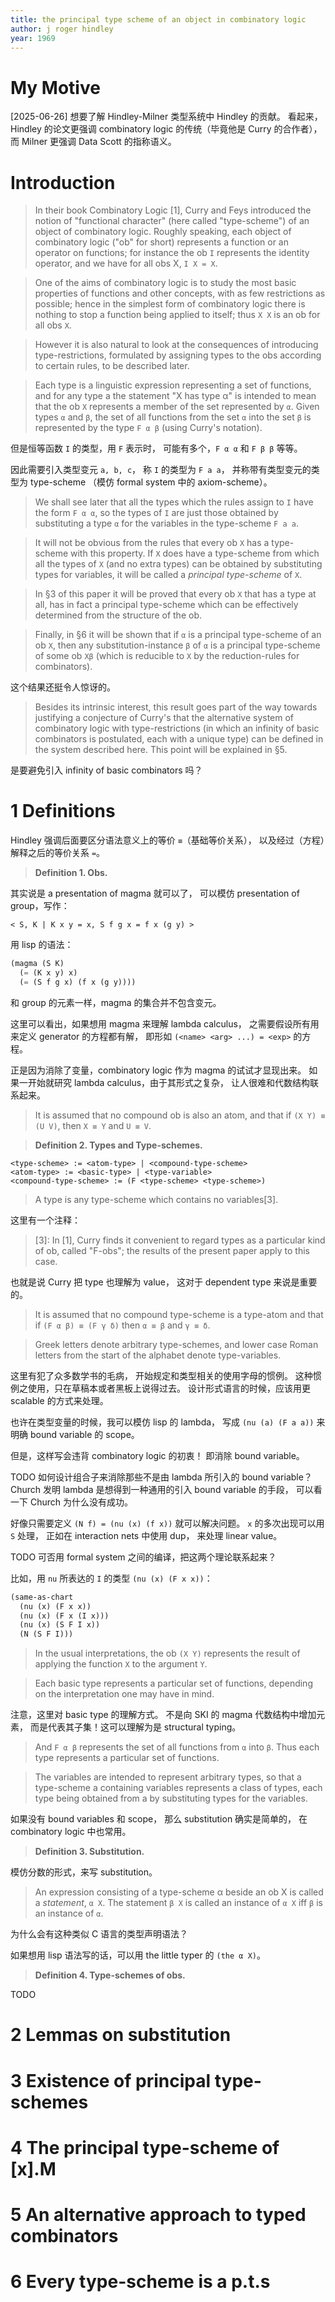 ```yaml
---
title: the principal type scheme of an object in combinatory logic
author: j roger hindley
year: 1969
---
```


# My Motive

[2025-06-26] 想要了解 Hindley-Milner 类型系统中 Hindley 的贡献。
看起来，Hindley 的论文更强调 combinatory logic 的传统（毕竟他是 Curry 的合作者），
而 Milner 更强调 Data Scott 的指称语义。

# Introduction

> In their book Combinatory Logic [1], Curry and Feys introduced the
> notion of "functional character" (here called "type-scheme") of an
> object of combinatory logic. Roughly speaking, each object of
> combinatory logic ("ob" for short) represents a function or an
> operator on functions; for instance the ob `I` represents the
> identity operator, and we have for all obs X, `I X = X`.

> One of the aims of combinatory logic is to study the most basic
> properties of functions and other concepts, with as few restrictions
> as possible; hence in the simplest form of combinatory logic there
> is nothing to stop a function being applied to itself; thus `X X`
> is an ob for all obs `X`.

> However it is also natural to look at the consequences of
> introducing type-restrictions, formulated by assigning types to the
> obs according to certain rules, to be described later.

> Each type is a linguistic expression representing a set of
> functions, and for any type a the statement "X has type α" is
> intended to mean that the ob `X` represents a member of the set
> represented by `α`. Given types `α` and `β`, the set of all
> functions from the set `α` into the set `β` is represented by the
> type `F α β` (using Curry's notation).

但是恒等函数 `I` 的类型，用 `F` 表示时，
可能有多个，`F α α` 和 `F β β` 等等。

因此需要引入类型变元 `a, b, c`，
称 `I` 的类型为 `F a a`，
并称带有类型变元的类型为 type-scheme
（模仿 formal system 中的 axiom-scheme）。

> We shall see later that all the types which the rules assign to `I`
> have the form `F α α`, so the types of `I` are just those obtained
> by substituting a type `α` for the variables in the type-scheme
> `F a a`.

> It will not be obvious from the rules that every ob `X` has a
> type-scheme with this property. If `X` does have a type-scheme from
> which all the types of `X` (and no extra types) can be obtained by
> substituting types for variables, it will be called a _principal
> type-scheme_ of `X`.

> In §3 of this paper it will be proved that every ob `X` that has a
> type at all, has in fact a principal type-scheme which can be
> effectively determined from the structure of the ob.

> Finally, in §6 it will be shown that if `α` is a principal
> type-scheme of an ob `X`, then any substitution-instance `β` of `α`
> is a principal type-scheme of some ob `Xβ` (which is reducible to
> `X` by the reduction-rules for combinators).

这个结果还挺令人惊讶的。

> Besides its intrinsic interest, this result goes part of the way
> towards justifying a conjecture of Curry's that the alternative
> system of combinatory logic with type-restrictions (in which an
> infinity of basic combinators is postulated, each with a unique
> type) can be defined in the system described here. This point will
> be explained in §5.

是要避免引入 infinity of basic combinators 吗？

# 1 Definitions

Hindley 强调后面要区分语法意义上的等价 `≡`（基础等价关系），
以及经过（方程）解释之后的等价关系 `=`。

> **Definition 1. Obs.**

其实说是 a presentation of magma 就可以了，
可以模仿 presentation of group，写作：

    < S, K | K x y = x, S f g x = f x (g y) >

用 lisp 的语法：

```scheme
(magma (S K)
  (= (K x y) x)
  (= (S f g x) (f x (g y))))
```

和 group 的元素一样，magma 的集合并不包含变元。

这里可以看出，如果想用 magma 来理解 lambda calculus，
之需要假设所有用来定义 generator 的方程都有解，
即形如 `(<name> <arg> ...) = <exp>` 的方程。

正是因为消除了变量，combinatory logic 作为 magma 的试试才显现出来。
如果一开始就研究 lambda calculus，由于其形式之复杂，
让人很难和代数结构联系起来。

> It is assumed that no compound ob is also an atom,
> and that if `(X Y) ≡ (U V)`, then `X ≡ Y` and `U ≡ V`.

> **Definition 2. Types and Type-schemes.**

```bnf
<type-scheme> := <atom-type> | <compound-type-scheme>
<atom-type> := <basic-type> | <type-variable>
<compound-type-scheme> := (F <type-scheme> <type-scheme>)
```

> A type is any type-scheme which contains no variables[3].

这里有一个注释：

> [3]: In [1], Curry finds it convenient to regard types as a
> particular kind of ob, called "F-obs"; the results of the present
> paper apply to this case.

也就是说 Curry 把 type 也理解为 value，
这对于 dependent type 来说是重要的。

> It is assumed that no compound type-scheme is a type-atom and that
> if `(F α β) ≡ (F γ δ)` then `α ≡ β` and `γ ≡ δ`.

> Greek letters denote arbitrary type-schemes, and lower case Roman
> letters from the start of the alphabet denote type-variables.

这里有犯了众多数学书的毛病，
开始规定和类型相关的使用字母的惯例。
这种惯例之使用，只在草稿本或者黑板上说得过去。
设计形式语言的时候，应该用更 scalable 的方式来处理。

也许在类型变量的时候，我可以模仿 lisp 的 lambda，
写成 `(nu (a) (F a a))` 来明确 bound variable 的 scope。

但是，这样写会违背 combinatory logic 的初衷！
即消除 bound variable。

TODO 如何设计组合子来消除那些不是由 lambda 所引入的 bound variable？
Church 发明 lambda 是想得到一种通用的引入 bound variable 的手段，
可以看一下 Church 为什么没有成功。

好像只需要定义 `(N f) = (nu (x) (f x))` 就可以解决问题。
`x` 的多次出现可以用 `S` 处理，
正如在 interaction nets 中使用 dup，
来处理 linear value。

TODO 可否用 formal system 之间的编译，把这两个理论联系起来？

比如，用 `nu` 所表达的 `I` 的类型 `(nu (x) (F x x))`：

```scheme
(same-as-chart
  (nu (x) (F x x))
  (nu (x) (F x (I x)))
  (nu (x) (S F I x))
  (N (S F I)))
```

> In the usual interpretations, the ob `(X Y)` represents the result of
> applying the function `X` to the argument `Y`.

> Each basic type represents a particular set of functions, depending
> on the interpretation one may have in mind.

注意，这里对 basic type 的理解方式。
不是向 SKI 的 magma 代数结构中增加元素，
而是代表其子集！这可以理解为是 structural typing。

> And `F α β` represents the set of all functions from `α` into
> `β`. Thus each type represents a particular set of functions.

> The variables are intended to represent arbitrary types, so that a
> type-scheme a containing variables represents a class of types, each
> type being obtained from a by substituting types for the variables.

如果没有 bound variables 和 scope，
那么 substitution 确实是简单的，
在 combinatory logic 中也常用。

> **Definition 3. Substitution.**

模仿分数的形式，来写 substitution。

> An expression consisting of a type-scheme α beside an ob X is called
> a _statement_, `α X`. The statement `β X` is called an instance of
> `α X` iff `β` is an instance of `α`.

为什么会有这种类似 C 语言的类型声明语法？

如果想用 lisp 语法写的话，可以用 the little typer 的 `(the α X)`。

> **Definition 4. Type-schemes of obs.**

TODO

# 2 Lemmas on substitution
# 3 Existence of principal type-schemes
# 4 The principal type-scheme of [x].M
# 5 An alternative approach to typed combinators
# 6 Every type-scheme is a p.t.s

